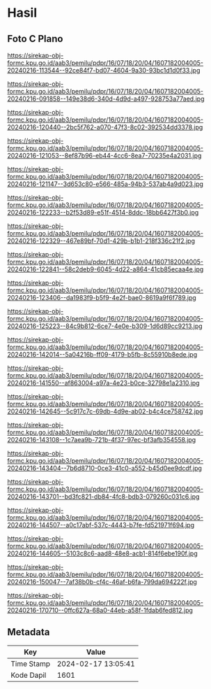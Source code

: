 # Hasil

## Foto C Plano

https://sirekap-obj-formc.kpu.go.id/aab3/pemilu/pdpr/16/07/18/20/04/1607182004005-20240216-113544--92ce84f7-bd07-4604-9a30-93bc1d1d0f33.jpg

https://sirekap-obj-formc.kpu.go.id/aab3/pemilu/pdpr/16/07/18/20/04/1607182004005-20240216-091858--149e38d6-340d-4d9d-a497-928753a77aed.jpg

https://sirekap-obj-formc.kpu.go.id/aab3/pemilu/pdpr/16/07/18/20/04/1607182004005-20240216-120440--2bc5f762-a070-47f3-8c02-392534dd3378.jpg

https://sirekap-obj-formc.kpu.go.id/aab3/pemilu/pdpr/16/07/18/20/04/1607182004005-20240216-121053--8ef87b96-eb44-4cc6-8ea7-70235e4a2031.jpg

https://sirekap-obj-formc.kpu.go.id/aab3/pemilu/pdpr/16/07/18/20/04/1607182004005-20240216-121147--3d653c80-e566-485a-94b3-537ab4a9d023.jpg

https://sirekap-obj-formc.kpu.go.id/aab3/pemilu/pdpr/16/07/18/20/04/1607182004005-20240216-122233--b2f53d89-e51f-4514-8ddc-18bb6427f3b0.jpg

https://sirekap-obj-formc.kpu.go.id/aab3/pemilu/pdpr/16/07/18/20/04/1607182004005-20240216-122329--467e89bf-70d1-429b-b1b1-218f336c21f2.jpg

https://sirekap-obj-formc.kpu.go.id/aab3/pemilu/pdpr/16/07/18/20/04/1607182004005-20240216-122841--58c2deb9-6045-4d22-a864-41cb85ecaa4e.jpg

https://sirekap-obj-formc.kpu.go.id/aab3/pemilu/pdpr/16/07/18/20/04/1607182004005-20240216-123406--da1983f9-b5f9-4e2f-bae0-8619a9f6f789.jpg

https://sirekap-obj-formc.kpu.go.id/aab3/pemilu/pdpr/16/07/18/20/04/1607182004005-20240216-125223--84c9b812-6ce7-4e0e-b309-1d6d89cc9213.jpg

https://sirekap-obj-formc.kpu.go.id/aab3/pemilu/pdpr/16/07/18/20/04/1607182004005-20240216-142014--5a04216b-ff09-4179-b5fb-8c55910b8ede.jpg

https://sirekap-obj-formc.kpu.go.id/aab3/pemilu/pdpr/16/07/18/20/04/1607182004005-20240216-141550--af863004-a97a-4e23-b0ce-32798e1a2310.jpg

https://sirekap-obj-formc.kpu.go.id/aab3/pemilu/pdpr/16/07/18/20/04/1607182004005-20240216-142645--5c917c7c-69db-4d9e-ab02-b4c4ce758742.jpg

https://sirekap-obj-formc.kpu.go.id/aab3/pemilu/pdpr/16/07/18/20/04/1607182004005-20240216-143108--1c7aea9b-721b-4f37-97ec-bf3afb354558.jpg

https://sirekap-obj-formc.kpu.go.id/aab3/pemilu/pdpr/16/07/18/20/04/1607182004005-20240216-143404--7b6d8710-0ce3-41c0-a552-b45d0ee9dcdf.jpg

https://sirekap-obj-formc.kpu.go.id/aab3/pemilu/pdpr/16/07/18/20/04/1607182004005-20240216-143701--bd3fc821-db84-4fc8-bdb3-079260c031c6.jpg

https://sirekap-obj-formc.kpu.go.id/aab3/pemilu/pdpr/16/07/18/20/04/1607182004005-20240216-144507--a0c17abf-537c-4443-b7fe-fd521971f694.jpg

https://sirekap-obj-formc.kpu.go.id/aab3/pemilu/pdpr/16/07/18/20/04/1607182004005-20240216-144605--5103c8c6-aad8-48e8-acb1-814f6ebe190f.jpg

https://sirekap-obj-formc.kpu.go.id/aab3/pemilu/pdpr/16/07/18/20/04/1607182004005-20240216-150047--7af38b0b-cf4c-46af-b6fa-799da694222f.jpg

https://sirekap-obj-formc.kpu.go.id/aab3/pemilu/pdpr/16/07/18/20/04/1607182004005-20240216-170710--0ffc627a-68a0-44eb-a58f-1fdab6fed812.jpg


## Metadata

| Key        | Value               |
| ---------- | ------------------- |
| Time Stamp | 2024-02-17 13:05:41 |
| Kode Dapil | 1601                |




